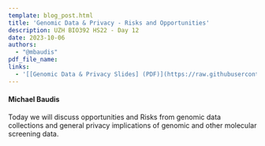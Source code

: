 ```yaml
---
template: blog_post.html
title: 'Genomic Data & Privacy - Risks and Opportunities'
description: UZH BIO392 HS22 - Day 12
date: 2023-10-06
authors:
  - "@mbaudis"
pdf_file_name: 
links: 
  - '[[Genomic Data & Privacy Slides] (PDF)](https://raw.githubusercontent.com/compbiozurich/UZH-BIO392/master/course-material/2023/2023-10-06___Michael-Baudis__Genomic-data-and-Privacy__UZH-BIO392-HS23.pdf)'
---
```


#### Michael Baudis

Today we will discuss opportunities and Risks from genomic data collections and general privacy implications of genomic and other molecular screening data.

<!--more-->


